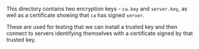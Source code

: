 This directory contains two encryption keys - `ca.key` and `server.key`,
as well as a certificate showing that `ca` has signed `server`.

These are used for testing that we can install a trusted key and then connect
to servers identifying themselves with a certificate signed by that trusted
key.
